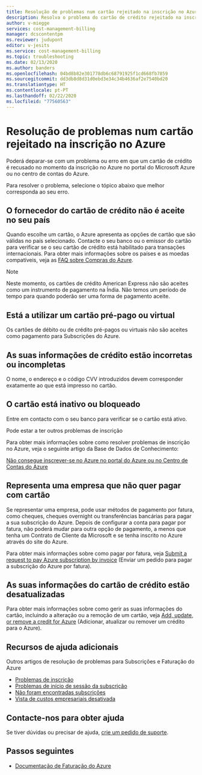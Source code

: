 ```yaml
---
title: Resolução de problemas num cartão rejeitado na inscrição no Azure
description: Resolva o problema do cartão de crédito rejeitado na inscrição no Azure no portal do Azure ou no centro de contas.
author: v-miegge
services: cost-management-billing
manager: dcscontentpm
ms.reviewer: judupont
editor: v-jesits
ms.service: cost-management-billing
ms.topic: troubleshooting
ms.date: 02/13/2020
ms.author: banders
ms.openlocfilehash: 04bd8b82e301778db6c68791925f1cd668fb7859
ms.sourcegitcommit: dd3db8d8d31d0ebd3e34c34b4636af2e7540bd20
ms.translationtype: HT
ms.contentlocale: pt-PT
ms.lasthandoff: 02/22/2020
ms.locfileid: "77560563"
---
```

# <a name="troubleshoot-a-declined-card-at-azure-sign-up"></a>Resolução de problemas num cartão rejeitado na inscrição no Azure

Poderá deparar-se com um problema ou erro em que um cartão de crédito é recusado no momento da inscrição no Azure no portal do Microsoft Azure ou no centro de contas do Azure.

Para resolver o problema, selecione o tópico abaixo que melhor corresponda ao seu erro.

## <a name="the-credit-card-provider-is-not-accepted-for-your-country"></a>O fornecedor do cartão de crédito não é aceite no seu país

Quando escolhe um cartão, o Azure apresenta as opções de cartão que são válidas no país selecionado. Contacte o seu banco ou o emissor do cartão para verificar se o seu cartão de crédito está habilitado para transações internacionais. Para obter mais informações sobre os países e as moedas compatíveis, veja as [FAQ sobre Compras do Azure](https://azure.microsoft.com/pricing/faq/).

>[!Note]
>Neste momento, os cartões de crédito American Express não são aceites como um instrumento de pagamento na Índia. Não temos um período de tempo para quando poderão ser uma forma de pagamento aceite.

## <a name="youre-using-a-virtual-or-prepaid-card"></a>Está a utilizar um cartão pré-pago ou virtual

Os cartões de débito ou de crédito pré-pagos ou virtuais não são aceites como pagamento para Subscrições do Azure.

## <a name="your-credit-information-is-inaccurate-or-incomplete"></a>As suas informações de crédito estão incorretas ou incompletas

O nome, o endereço e o código CVV introduzidos devem corresponder exatamente ao que está impresso no cartão.

## <a name="the-card-is-inactive-or-blocked"></a>O cartão está inativo ou bloqueado

Entre em contacto com o seu banco para verificar se o cartão está ativo.

Pode estar a ter outros problemas de inscrição

Para obter mais informações sobre como resolver problemas de inscrição no Azure, veja o seguinte artigo da Base de Dados de Conhecimento:

[Não consegue inscrever-se no Azure no portal do Azure ou no Centro de Contas do Azure](troubleshoot-azure-sign-up.md)

## <a name="you-represent-a-business-that-doesnt-want-to-pay-by-card"></a>Representa uma empresa que não quer pagar com cartão

Se representar uma empresa, pode usar métodos de pagamento por fatura, como cheques, cheques overnight ou transferências bancárias para pagar a sua subscrição do Azure. Depois de configurar a conta para pagar por fatura, não poderá mudar para outra opção de pagamento, a menos que tenha um Contrato de Cliente da Microsoft e se tenha inscrito no Azure através do site do Azure.

Para obter mais informações sobre como pagar por fatura, veja [Submit a request to pay Azure subscription by invoice](pay-by-invoice.md) (Enviar um pedido para pagar a subscrição do Azure por fatura).

## <a name="your-credit-card-information-is-outdated"></a>As suas informações do cartão de crédito estão desatualizadas

Para obter mais informações sobre como gerir as suas informações do cartão, incluindo a alteração ou a remoção de um cartão, veja [Add, update, or remove a credit for Azure](change-credit-card.md) (Adicionar, atualizar ou remover um crédito para o Azure).

## <a name="additional-help-resources"></a>Recursos de ajuda adicionais

Outros artigos de resolução de problemas para Subscrições e Faturação do Azure

- [Problemas de inscrição](troubleshoot-azure-sign-up.md)
- [Problemas de início de sessão da subscrição](troubleshoot-sign-in-issue.md)
- [Não foram encontradas subscrições](no-subscriptions-found.md)
- [Vista de custos empresariais desativada](enterprise-mgmt-grp-troubleshoot-cost-view.md)

## <a name="contact-us-for-help"></a>Contacte-nos para obter ajuda

Se tiver dúvidas ou precisar de ajuda, [crie um pedido de suporte](https://ms.portal.azure.com/#blade/Microsoft_Azure_Support/HelpAndSupportBlade/newsupportrequest).

## <a name="next-steps"></a>Passos seguintes

- [Documentação de Faturação do Azure](../../billing/index.md)
